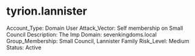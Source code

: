 # tyrion.lannister

Account_Type: Domain User
Attack_Vector: Self membership on Small Council
Description: The Imp
Domain: sevenkingdoms.local
Group_Membership: Small Council, Lannister Family
Risk_Level: Medium
Status: Active